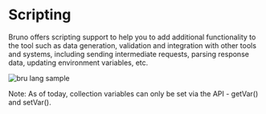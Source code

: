 # Scripting

Bruno offers scripting support to help you to add additional functionality to the tool such as data generation, validation and integration with other tools and systems, including sending intermediate requests, parsing response data, updating environment variables, etc.

![bru lang sample](../public/images/scripting.png)

Note: As of today, collection variables can only be set via the API - getVar() and setVar().
